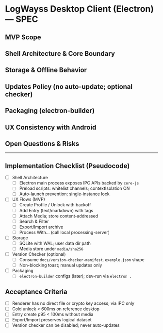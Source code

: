 # LogWayss Desktop Client (Electron) — SPEC

## MVP Scope

## Shell Architecture & Core Boundary

## Storage & Offline Behavior

## Updates Policy (no auto-update; optional checker)

## Packaging (electron-builder)

## UX Consistency with Android

## Open Questions & Risks

---

## Implementation Checklist (Pseudocode)

- [ ] Shell Architecture
  - [ ] Electron main process exposes IPC APIs backed by `core-js`
  - [ ] Preload scripts: whitelist channels; contextIsolation ON
  - [ ] Auto-launch prevention; single-instance lock
- [ ] UX Flows (MVP)
  - [ ] Create Profile / Unlock with backoff
  - [ ] Add Entry (text/markdown) with tags
  - [ ] Attach Media; store content-addressed
  - [ ] Search & Filter
  - [ ] Export/Import archive
  - [ ] Process With… (call local processing-server)
- [ ] Storage
  - [ ] SQLite with WAL; user data dir path
  - [ ] Media store under `media/sha256`
- [ ] Version Checker (optional)
  - [ ] Consume `docs/version-checker-manifest.example.json` shape
  - [ ] Non-blocking toast; manual updates only
- [ ] Packaging
  - [ ] `electron-builder` configs (later); dev-run via `electron .`

## Acceptance Criteria

- [ ] Renderer has no direct file or crypto key access; via IPC only
- [ ] Cold unlock < 600ms on reference desktop
- [ ] Entry create p95 < 100ms without media
- [ ] Export/Import preserves logical dataset
- [ ] Version checker can be disabled; never auto-updates
